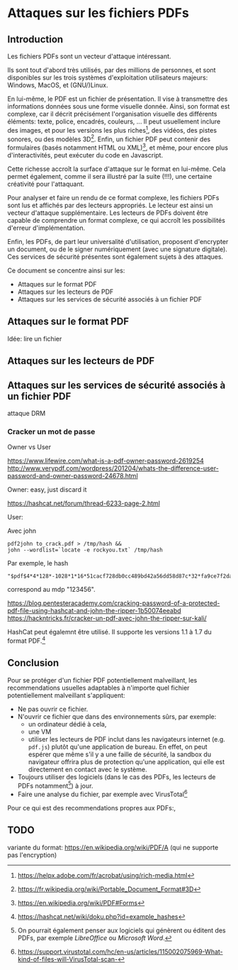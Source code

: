 # Attaques sur les fichiers PDFs

## Introduction

Les fichiers PDFs sont un vecteur d'attaque intéressant.

Ils sont tout d'abord très utilisés, par des millions de personnes, et sont disponibles sur les trois systèmes d'exploitation utilisateurs majeurs: Windows, MacOS, et (GNU/)Linux.

En lui-même, le PDF est un fichier de présentation. Il vise à transmettre des informations données sous une forme visuelle donnée. Ainsi, son format est complexe, car il décrit précisément l'organisation visuelle des différents éléments: texte, police, encadrés, couleurs, ...
Il peut usuellement inclure des images, et pour les versions les plus riches[^multimedia], des vidéos, des pistes sonores, ou des modèles 3D[^3D]. Enfin, un fichier PDF peut contenir des formulaires (basés notamment HTML ou XML)[^formulaire], et même, pour encore plus d'interactivités, peut exécuter du code en Javascript.

Cette richesse accroît la surface d'attaque sur le format en lui-même.
Cela permet également, comme il sera illustré par la suite (!!!), une certaine créativité pour l'attaquant.

Pour analyser et faire un rendu de ce format complexe, les fichiers PDFs sont lus et affichés par des lecteurs appropriés. Le lecteur est ainsi un vecteur d'attaque supplémentaire. Les lecteurs de PDFs doivent être capable de comprendre un format complexe, ce qui accroît les possibilités d'erreur d'implémentation.

Enfin, les PDFs, de part leur universalité d'utilisation, proposent d'encrypter un document, ou de le signer numériquement (avec une signature digitale). Ces services de sécurité présentes sont également sujets à des attaques.

Ce document se concentre ainsi sur les:

+ Attaques sur le format PDF
+ Attaques sur les lecteurs de PDF
+ Attaques sur les services de sécurité associés à un fichier PDF

[^multimedia]: https://helpx.adobe.com/fr/acrobat/using/rich-media.html
[^3D]: https://fr.wikipedia.org/wiki/Portable_Document_Format#3D
[^formulaire]: https://en.wikipedia.org/wiki/PDF#Forms







## Attaques sur le format PDF

Idée: lire un fichier

## Attaques sur les lecteurs de PDF


## Attaques sur les services de sécurité associés à un fichier PDF

attaque DRM

### Cracker un mot de passe

Owner vs User

https://www.lifewire.com/what-is-a-pdf-owner-password-2619254
http://www.verypdf.com/wordpress/201204/whats-the-difference-user-password-and-owner-password-24678.html

Owner: easy, just discard it

https://hashcat.net/forum/thread-6233-page-2.html

User:



Avec john

	pdf2john to_crack.pdf > /tmp/hash &&
	john --wordlist=`locate -e rockyou.txt` /tmp/hash

Par exemple, le hash

	"$pdf$4*4*128*-1028*1*16*51cacf728db0cc489bd42a56dd58d87c*32*fa9ce7f2daef91b171ec19e04edc00ba00000000000000000000000000000000*32*c431fab9cc5ef7b59c244b61b745f71ac5ba427b1b9102da468e77127f1e69d6"

correspond au mdp "123456".

https://blog.pentesteracademy.com/cracking-password-of-a-protected-pdf-file-using-hashcat-and-john-the-ripper-1b50074eeabd
https://hackntricks.fr/cracker-un-pdf-avec-john-the-ripper-sur-kali/

HashCat peut égalemnt être utilisé. Il supporte les versions 1.1 à 1.7 du format PDF.[^hashcat]

[^hashcat]: https://hashcat.net/wiki/doku.php?id=example_hashes



## Conclusion

Pour se protéger d'un fichier PDF potentiellement malveillant, les recommendations usuelles adaptables à n'importe quel fichier potentiellement malveillant s'appliquent:

+ Ne pas ouvrir ce fichier.
+ N'ouvrir ce fichier que dans des environnements sûrs, par exemple:
	+ un ordinateur dédié à cela,
	+ une VM
	+ utiliser les lecteurs de PDF inclut dans les navigateurs internet (e.g. `pdf.js`) plutôt qu'une application de bureau. En effet, on peut espérer que même s'il y a une faille de sécurité, la sandbox du navigateur offrira plus de protection qu'une application, qui elle est directement en contact avec le système.
+ Toujours utiliser des logiciels (dans le cas des PDFs, les lecteurs de PDFs notamment[^éditeurs]) à jour.
+ Faire une analyse du fichier, par exemple avec VirusTotal[^VT]

Pour ce qui est des recommendations propres aux PDFs:,

[^éditeurs]: On pourrait également penser aux logiciels qui génèrent ou éditent des PDFs, par exemple *LibreOffice* ou *Microsoft Word*.
[^VT]: https://support.virustotal.com/hc/en-us/articles/115002075969-What-kind-of-files-will-VirusTotal-scan-

## TODO
variante du format: https://en.wikipedia.org/wiki/PDF/A
(qui ne supporte pas l'encryption)


